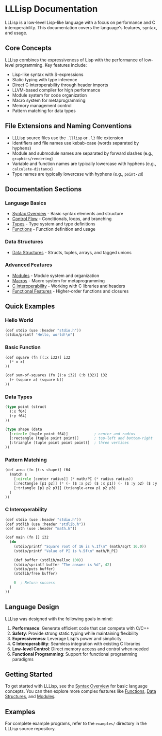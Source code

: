 # LLLisp Documentation

LLLisp is a low-level Lisp-like language with a focus on performance and C interoperability. This documentation covers the language's features, syntax, and usage.

## Core Concepts

LLLisp combines the expressiveness of Lisp with the performance of low-level programming. Key features include:

- Lisp-like syntax with S-expressions
- Static typing with type inference
- Direct C interoperability through header imports
- LLVM-based compiler for high performance
- Module system for code organization
- Macro system for metaprogramming
- Memory management control
- Pattern matching for data types

## File Extensions and Naming Conventions

- LLLisp source files use the `.lllisp` or `.l3` file extension
- Identifiers and file names use kebab-case (words separated by hyphens)
- Module and submodule names are separated by forward slashes (e.g., `graphics/rendering`)
- Variable and function names are typically lowercase with hyphens (e.g., `calculate-distance`)
- Type names are typically lowercase with hyphens (e.g., `point-2d`)

## Documentation Sections

### Language Basics
- [Syntax Overview](syntax_overview.md) - Basic syntax elements and structure
- [Control Flow](control_flow.md) - Conditionals, loops, and branching
- [Types](types.md) - Type system and type definitions
- [Functions](functions.md) - Function definition and usage

### Data Structures
- [Data Structures](data_structures.md) - Structs, tuples, arrays, and tagged unions

### Advanced Features
- [Modules](modules.md) - Module system and organization
- [Macros](macros.md) - Macro system for metaprogramming
- [C Interoperability](c_interop.md) - Working with C libraries and headers
- [Functional Features](functional_features.md) - Higher-order functions and closures

## Quick Examples

### Hello World
```lisp
(def stdio (use :header "stdio.h"))
(stdio/printf "Hello, world!\n")
```

### Basic Function
```lisp
(def square (fn [(:x i32)] i32
  (* x x)
))

(def sum-of-squares (fn [(:a i32) (:b i32)] i32
  (+ (square a) (square b))
))
```

### Data Types
```lisp
(type point (struct
  (:x f64)
  (:y f64)
))

(type shape (data
  [:circle (tuple point f64)]            ; center and radius
  [:rectangle (tuple point point)]       ; top-left and bottom-right
  [:triangle (tuple point point point)]  ; three vertices
))
```

### Pattern Matching
```lisp
(def area (fn [(:s shape)] f64
  (match s
    [:circle [center radius]] (* math/PI (* radius radius))
    [:rectangle [p1 p2]] (* (- ($ :x p2) ($ :x p1)) (- ($ :y p2) ($ :y p1)))
    [:triangle [p1 p2 p3]] (triangle-area p1 p2 p3)
  )
))
```

### C Interoperability
```lisp
(def stdio (use :header "stdio.h"))
(def stdlib (use :header "stdlib.h"))
(def math (use :header "math.h"))

(def main (fn [] i32
  (do
    (stdio/printf "Square root of 16 is %.1f\n" (math/sqrt 16.0))
    (stdio/printf "Value of PI is %.5f\n" math/M_PI)
    
    (def buffer (stdlib/malloc 100))
    (stdio/sprintf buffer "The answer is %d", 42)
    (stdio/puts buffer)
    (stdlib/free buffer)
    
    0  ; Return success
  )
))
```

## Language Design

LLLisp was designed with the following goals in mind:

1. **Performance**: Generate efficient code that can compete with C/C++
2. **Safety**: Provide strong static typing while maintaining flexibility
3. **Expressiveness**: Leverage Lisp's power and simplicity
4. **C Interoperability**: Seamless integration with existing C libraries
5. **Low-level Control**: Direct memory access and control when needed
6. **Functional Programming**: Support for functional programming paradigms

## Getting Started

To get started with LLLisp, see the [Syntax Overview](syntax_overview.md) for basic language concepts. You can then explore more complex features like [Functions](functions.md), [Data Structures](data_structures.md), and [Modules](modules.md).

## Examples

For complete example programs, refer to the `examples/` directory in the LLLisp source repository. 